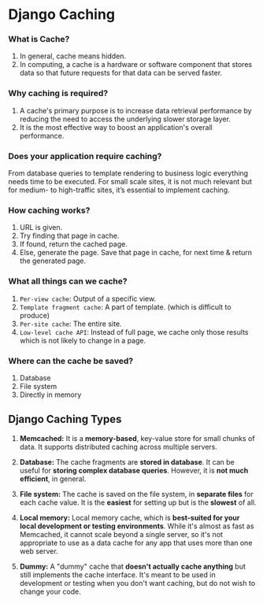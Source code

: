 # Django Caching

### What is Cache?
1. In general, cache means hidden.
2. In computing, a cache is a hardware or software component that stores data so that future requests for that data can be served faster.

### Why caching is required?
1. A cache's primary purpose is to increase data retrieval performance by reducing the need to access the underlying slower storage layer.
2. It is the most effective way to boost an application's overall performance.

### Does your application require caching?
From database queries to template rendering to business logic everything needs time to be executed. For small scale sites, it is not much relevant but for medium- to high-traffic sites, it’s essential to implement caching.

### How caching works?
1. URL is given.
2. Try finding that page in cache.
3. If found, return the cached page.
4. Else, generate the page. Save that page in cache, for next time & return the generated page.

### What all things can we cache?
1. `Per-view cache`: Output of a specific view.
2. `Template fragment cache`: A part of template. (which is difficult to produce)
3. `Per-site cache`: The entire site.
4. `Low-level cache API`: Instead of full page, we cache only those results which is not likely to change in a page.

### Where can the cache be saved?
1. Database
2. File system
3. Directly in memory

## Django Caching Types

1. <b>Memcached:</b> It is a <b>memory-based</b>, key-value store for small chunks of data. It supports distributed caching across multiple servers.

2. <b>Database:</b> The cache fragments are <b>stored in database</b>. It can be useful for <b>storing complex database queries</b>. However, it is <b>not much efficient</b>, in general.

3. <b>File system:</b> The cache is saved on the file system, in <b>separate files</b> for each cache value. It is the <b>easiest</b> for setting up but is the <b>slowest</b> of all.

4. <b>Local memory:</b> Local memory cache, which is <b>best-suited for your local development or testing environments</b>. While it's almost as fast as Memcached, it cannot scale beyond a single server, so it's not appropriate to use as a data cache for any app that uses more than one web server.

5. <b>Dummy:</b> A "dummy" cache that <b>doesn't actually cache anything</b> but still implements the cache interface. It's meant to be used in development or testing when you don't want caching, but do not wish to change your code.
